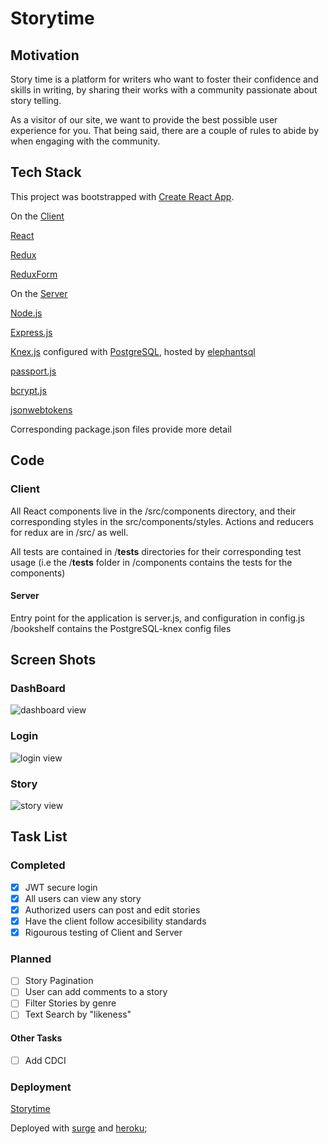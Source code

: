 # Storytime

## Motivation

Story time is a platform for writers who want to foster their confidence and skills in writing, by sharing their works with a community passionate about story telling.

As a visitor of our site, we want to provide the best possible user experience for you. That being said, there are a couple of rules to abide by when engaging with the community.

## Tech Stack

This project was bootstrapped with [Create React App](https://github.com/facebookincubator/create-react-app).

On the [Client](https://github.com/patersog/story-time-app-client)

[React](https://reactjs.org/)

[Redux](https://redux.js.org/)

[ReduxForm](https://redux-form.com/7.3.0/)

On the [Server](https://github.com/patersog/story-time-app-server)

[Node.js](https://nodejs.org/)

[Express.js](https://expressjs.com/)

[Knex.js](https://knexjs.org/) configured with [PostgreSQL](https://www.postgresql.org/), hosted by [elephantsql](https://www.elephantsql.com/)

[passport.js](http://www.passportjs.org/)

[bcrypt.js](https://github.com/dcodeIO/bcrypt.js)

[jsonwebtokens](https://github.com/auth0/node-jsonwebtoken)

Corresponding package.json files provide more detail

## Code

### Client

All React components live in the /src/components directory, and their corresponding styles in the src/components/styles. Actions and reducers for redux
are in /src/ as well.

All tests are contained in /__tests__ directories for their corresponding test usage (i.e the /__tests__ folder in /components
contains the tests for the components)

#### Server

Entry point for the application is server.js, and configuration in config.js
/bookshelf contains the PostgreSQL-knex config files

## Screen Shots

### DashBoard

![dashboard view](https://c1.staticflickr.com/2/1813/42207070020_c72b4a6a29_b.jpg)

### Login

![login view](https://c1.staticflickr.com/2/1777/30147810588_518b1b58c3_b.jpg)

### Story

![story view](https://c1.staticflickr.com/2/1798/42207069790_32d6d41aea_b.jpg)

## Task List

### Completed

- [x] JWT secure login
- [x] All users can view any story
- [x] Authorized users can post and edit stories
- [x] Have the client follow accesibility standards
- [x] Rigourous testing of Client and Server

### Planned

- [ ] Story Pagination
- [ ] User can add comments to a story
- [ ] Filter Stories by genre
- [ ] Text Search by "likeness"

#### Other Tasks

- [ ] Add CDCI

### Deployment

[Storytime](https://confused-texture.surge.sh/)

Deployed with [surge](https://surge.sh/) and [heroku](https://github.com/heroku);